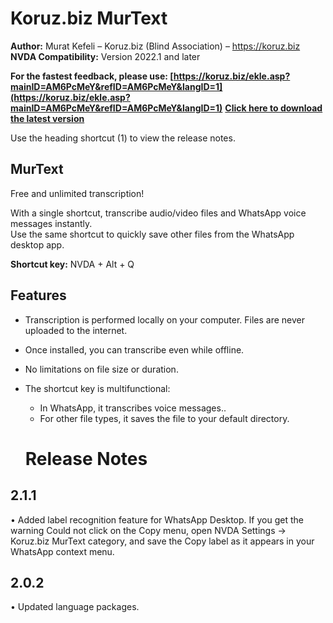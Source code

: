 ﻿
# Koruz.biz MurText

**Author:** Murat Kefeli – Koruz.biz (Blind Association) – https://koruz.biz  
**NVDA Compatibility:** Version 2022.1 and later  

**For the fastest feedback, please use: [https://koruz.biz/ekle.asp?mainID=AM6PcMeY&refID=AM6PcMeY&langID=1](https://koruz.biz/ekle.asp?mainID=AM6PcMeY&refID=AM6PcMeY&langID=1)**
**[Click here to download the latest version](https://murtext.org?page=nvda)**

Use the heading shortcut (1) to view the release notes.


## MurText
Free and unlimited transcription!

With a single shortcut, transcribe audio/video files and WhatsApp voice messages instantly.  
Use the same shortcut to quickly save other files from the WhatsApp desktop app.

**Shortcut key:** NVDA + Alt + Q

## Features
- Transcription is performed locally on your computer. Files are never uploaded to the internet.
- Once installed, you can transcribe even while offline.
- No limitations on file size or duration.
- The shortcut key is multifunctional:
	- In WhatsApp, it transcribes voice messages..
	- For other file types, it saves the file to your default directory.


	# Release Notes
## 2.1.1
• Added label recognition feature for WhatsApp Desktop. If you get the warning Could not click on the Copy menu, open NVDA Settings → Koruz.biz MurText category, and save the Copy label as it appears in your WhatsApp context menu.

## 2.0.2
• Updated language packages.
